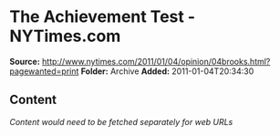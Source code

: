 # The Achievement Test - NYTimes.com

**Source:** http://www.nytimes.com/2011/01/04/opinion/04brooks.html?pagewanted=print
**Folder:** Archive
**Added:** 2011-01-04T20:34:30




## Content
*Content would need to be fetched separately for web URLs*
